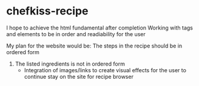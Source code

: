 # chefkiss-recipe
I hope to achieve the html fundamental after completion
Working with tags and elements to be in order and readiability for the user

My plan for the website would be:
The steps in the recipe should be in ordered form <ol> <li>
The listed ingredients is not in ordered form <ul> <li>
Integration of images/links to create visual effects for the user to continue stay on the site for recipe browser